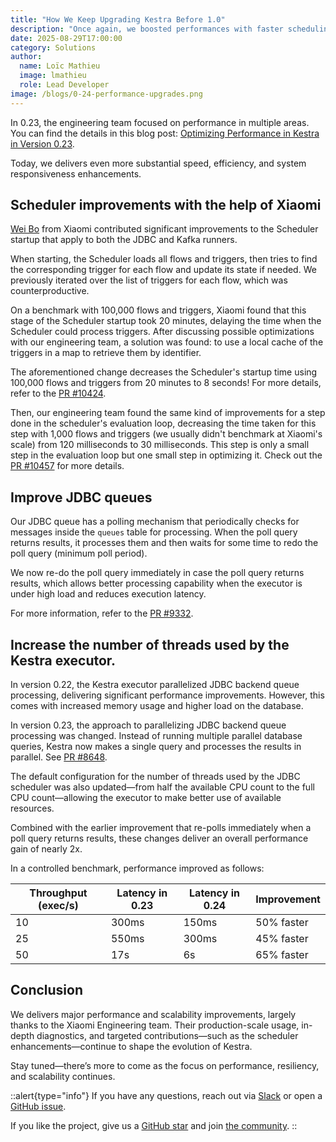 ```yaml
---
title: "How We Keep Upgrading Kestra Before 1.0"
description: "Once again, we boosted performances with faster scheduling, improved JDBC queues, and nearly 2x execution throughput."
date: 2025-08-29T17:00:00
category: Solutions
author:
  name: Loïc Mathieu
  image: lmathieu
  role: Lead Developer
image: /blogs/0-24-performance-upgrades.png
---
```


In 0.23, the engineering team focused on performance in multiple areas. You can find the details in this blog post: [Optimizing Performance in Kestra in Version 0.23](https://kestra.io/blogs/performance-improvements-0.23.md).

Today, we delivers even more substantial speed, efficiency, and system responsiveness enhancements.

## Scheduler improvements with the help of Xiaomi

[Wei Bo](https://github.com/gluttonweb) from Xiaomi contributed significant improvements to the Scheduler startup that apply to both the JDBC and Kafka runners.

When starting, the Scheduler loads all flows and triggers, then tries to find the corresponding trigger for each flow and update its state if needed. We previously iterated over the list of triggers for each flow, which was counterproductive.

On a benchmark with 100,000 flows and triggers, Xiaomi found that this stage of the Scheduler startup took 20 minutes, delaying the time when the Scheduler could process triggers. After discussing possible optimizations with our engineering team, a solution was found: to use a local cache of the triggers in a map to retrieve them by identifier.

The aforementioned change decreases the Scheduler's startup time using 100,000 flows and triggers from 20 minutes to 8 seconds! For more details, refer to the [PR #10424](https://github.com/kestra-io/kestra/pull/10424).

Then, our engineering team found the same kind of improvements for a step done in the scheduler's evaluation loop, decreasing the time taken for this step with 1,000 flows and triggers (we usually didn't benchmark at Xiaomi's scale) from 120 milliseconds to 30 milliseconds. This step is only a small step in the evaluation loop but one small step in optimizing it. Check out the [PR #10457](https://github.com/kestra-io/kestra/pull/10457) for more details.


## Improve JDBC queues

Our JDBC queue has a polling mechanism that periodically checks for messages inside the `queues` table for processing. When the poll query returns results, it processes them and then waits for some time to redo the poll query (minimum poll period).

We now re-do the poll query immediately in case the poll query returns results, which allows better processing capability when the executor is under high load and reduces execution latency.

For more information, refer to the [PR #9332](https://github.com/kestra-io/kestra/pull/9332).

## Increase the number of threads used by the Kestra executor.

In version 0.22, the Kestra executor parallelized JDBC backend queue processing, delivering significant performance improvements. However, this comes with increased memory usage and higher load on the database.

In version 0.23, the approach to parallelizing JDBC backend queue processing was changed. Instead of running multiple parallel database queries, Kestra now makes a single query and processes the results in parallel. See [PR #8648](https://github.com/kestra-io/kestra/pull/8648).

The default configuration for the number of threads used by the JDBC scheduler was also updated—from half the available CPU count to the full CPU count—allowing the executor to make better use of available resources.

Combined with the earlier improvement that re-polls immediately when a poll query returns results, these changes deliver an overall performance gain of nearly 2x.

In a controlled benchmark, performance improved as follows:

| Throughput (exec/s) | Latency in 0.23 | Latency in 0.24 | Improvement |
|--------------------|-----------------|-----------------|-------------|
| 10               | 300ms           | 150ms           | 50% faster  |
| 25               | 550ms           | 300ms           | 45% faster  |
| 50               | 17s             | 6s              | 65% faster  |

## Conclusion

We delivers major performance and scalability improvements, largely thanks to the Xiaomi Engineering team. Their production-scale usage, in-depth diagnostics, and targeted contributions—such as the scheduler enhancements—continue to shape the evolution of Kestra.

Stay tuned—there’s more to come as the focus on performance, resiliency, and scalability continues.

::alert{type="info"}
If you have any questions, reach out via [Slack](https://kestra.io/slack) or open a [GitHub issue](https://github.com/kestra-io/kestra).

If you like the project, give us a [GitHub star](https://github.com/kestra-io/kestra) and join [the community](https://kestra.io/slack).
::
